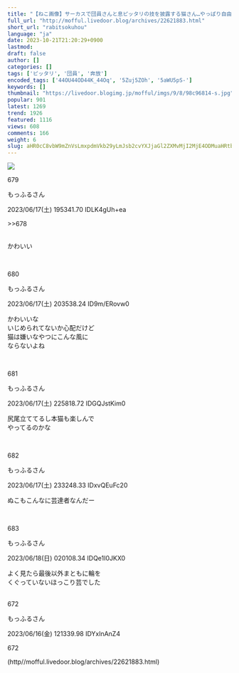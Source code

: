 ```yaml
---
title: "【ねこ画像】サーカスで団員さんと息ピッタリの技を披露する猫さん…やっぱり自由奔放なご様子ですwww "
full_url: "http://mofful.livedoor.blog/archives/22621883.html"
short_url: "rabitsokuhou"
language: "ja"
date: 2023-10-21T21:20:29+0900
lastmod: 
draft: false
author: []
categories: []
tags: ['ピッタリ', '団員', '奔放']
encoded_tags: ['44OU44OD44K_44Oq', '5Zuj5ZOh', '5aWU5pS-']
keywords: []
thumbnail: "https://livedoor.blogimg.jp/mofful/imgs/9/8/98c96814-s.jpg"
popular: 901
latest: 1269
trend: 1926
featured: 1116
views: 608
comments: 166
weight: 6
slug: aHR0cC8vbW9mZnVsLmxpdmVkb29yLmJsb2cvYXJjaGl2ZXMvMjI2MjE4ODMuaHRtbA==
---
```


![](https://livedoor.blogimg.jp/mofful/imgs/9/8/98c96814-s.jpg)

<div><p class='t_h t_i'>679 <p>もっふるさん</p> <p>2023/06/17(土) 195341.70 IDLK4gUh+ea</p></p><p class='t_b t_i'><p class='anchor'>>>678</p><br>かわいい</p><br><p class='t_h'>680 <p>もっふるさん</p> <p>2023/06/17(土) 203538.24 ID9m/ERovw0</p></p><p class='t_b'>かわいいな<br>いじめられてないか心配だけど<br>猫は嫌いなやつにこんな風に<br>ならないよね</p><br><p class='t_h'>681 <p>もっふるさん</p> <p>2023/06/17(土) 225818.72 IDGQJstKim0</p></p><p class='t_b'>尻尾立ててるし本猫も楽しんで<br>やってるのかな</p><br><p class='t_h'>682 <p>もっふるさん</p> <p>2023/06/17(土) 233248.33 IDxvQEuFc20</p></p><p class='t_b'>ぬこもこんなに芸達者なんだー</p><br><p class='t_h'>683 <p>もっふるさん</p> <p>2023/06/18(日) 020108.34 IDQe1I0JKX0</p></p><p class='t_b'>よく見たら最後以外まともに輪を<br>くぐっていないほっこり芸でした</p><br>672 <p>もっふるさん</p> <p> 2023/06/16(金) 121339.98 IDYxlnAnZ4</p><p>672</p></div>

(http//mofful.livedoor.blog/archives/22621883.html)
